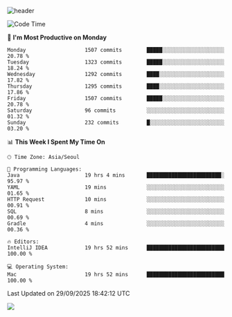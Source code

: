![header](https://capsule-render.vercel.app/api?type=Egg&color=timeAuto&height=300&section=header&text=PoPo&fontSize=90&animation=fadeIn)

  <!--START_SECTION:waka-->
![Code Time](http://img.shields.io/badge/Code%20Time-2%2C999%20hrs%2035%20mins-blue)

📅 **I'm Most Productive on Monday** 

```text
Monday                   1507 commits        █████░░░░░░░░░░░░░░░░░░░░   20.78 % 
Tuesday                  1323 commits        █████░░░░░░░░░░░░░░░░░░░░   18.24 % 
Wednesday                1292 commits        ████░░░░░░░░░░░░░░░░░░░░░   17.82 % 
Thursday                 1295 commits        ████░░░░░░░░░░░░░░░░░░░░░   17.86 % 
Friday                   1507 commits        █████░░░░░░░░░░░░░░░░░░░░   20.78 % 
Saturday                 96 commits          ░░░░░░░░░░░░░░░░░░░░░░░░░   01.32 % 
Sunday                   232 commits         █░░░░░░░░░░░░░░░░░░░░░░░░   03.20 % 
```


📊 **This Week I Spent My Time On** 

```text
🕑︎ Time Zone: Asia/Seoul

💬 Programming Languages: 
Java                     19 hrs 4 mins       ████████████████████████░   95.97 % 
YAML                     19 mins             ░░░░░░░░░░░░░░░░░░░░░░░░░   01.65 % 
HTTP Request             10 mins             ░░░░░░░░░░░░░░░░░░░░░░░░░   00.91 % 
SQL                      8 mins              ░░░░░░░░░░░░░░░░░░░░░░░░░   00.69 % 
Gradle                   4 mins              ░░░░░░░░░░░░░░░░░░░░░░░░░   00.36 % 

🔥 Editors: 
IntelliJ IDEA            19 hrs 52 mins      █████████████████████████   100.00 % 

💻 Operating System: 
Mac                      19 hrs 52 mins      █████████████████████████   100.00 % 
```


 Last Updated on 29/09/2025 18:42:12 UTC
<!--END_SECTION:waka-->



<img src="https://capsule-render.vercel.app/api?type=Egg&color=timeAuto&height=300&section=footer&text=PoPo&fontSize=90&animation=fadeIn&reversal=true" />
